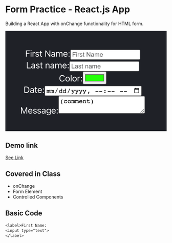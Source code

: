 # Form Practice - React.js App
Building a React App with onChange functionality for HTML form.

![screenshot](./public/images/README.png)


## Demo link
[See Link](https://form-practice-vdf.web.app)

## Covered in Class
* onChange
* Form Element
* Controlled Components

## Basic Code
```
<label>First Name:
<input type="text">
</label>

